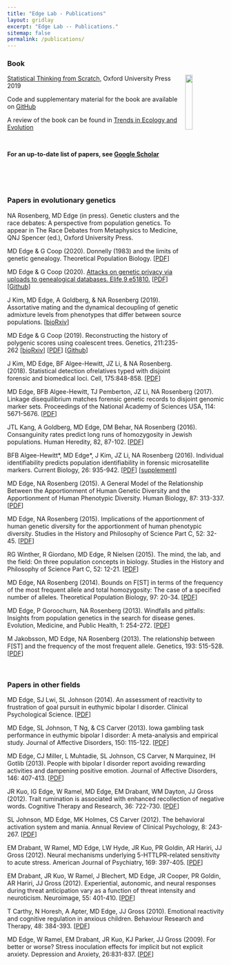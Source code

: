 ```yaml
---
title: "Edge Lab - Publications"
layout: gridlay
excerpt: "Edge Lab -- Publications."
sitemap: false
permalink: /publications/
---
```





<h3><b>Book</b></h3>

  <img src="{{ site.url }}{{ site.baseurl }}/images/StatThinking.jpg" class="img-responsive" width="18%" style="float: right; margin-left:0px;"/>

[Statistical Thinking from Scratch](https://global.oup.com/academic/product/statistical-thinking-from-scratch-9780198827634?cc=us&lang=en&), Oxford University Press 2019

Code and supplementary material for the book are available on [GitHub](https://github.com/mdedge/stfs)

A review of the book can be found in [Trends in Ecology and Evolution](https://www.sciencedirect.com/science/article/abs/pii/S0169534719302794)

<br>

<b>For an up-to-date list of papers, see [Google Scholar](https://scholar.google.com/citations?user=Vawz3_wAAAAJ&hl=en)</b>

<br>
<br>
<br>

<h3><b>Papers in evolutionary genetics</b></h3>

NA Rosenberg, MD Edge (in press). Genetic clusters and the race debates: A perspective from population genetics. To appear in The Race Debates from Metaphysics to Medicine, QNJ Spencer (ed.), Oxford University Press.

MD Edge & G Coop (2020). Donnelly (1983) and the limits of genetic genealogy. Theoretical Population Biology. [<a href="{{ site.url }}{{ site.baseurl }}/pdf/Donnelly (1983) and the limits of genetic genealogy.pdf">PDF</a>]

MD Edge & G Coop (2020). [Attacks on genetic privacy via uploads to genealogical databases. Elife,9,e51810.](https://elifesciences.org/articles/51810) [<a href="{{ site.url }}{{ site.baseurl }}/pdf/Attacks on genetic privacy via uploads to genealogical databases.pdf">PDF</a>]  [[Github](https://github.com/mdedge/IBS_privacy)]

J Kim, MD Edge, A Goldberg, & NA Rosenberg (2019). Assortative mating and the dynamical decoupling of genetic admixture levels from phenotypes that differ between source populations. [[bioRxiv](https://www.biorxiv.org/content/10.1101/773663v2)]


MD Edge & G Coop (2019). Reconstructing the history of polygenic scores using coalescent trees. Genetics, 211:235-262 [[bioRxiv](https://www.biorxiv.org/content/10.1101/389221v1)] [<a href="{{ site.url }}{{ site.baseurl }}/pdf/reconstruct.pdf">PDF</a>]  [[Github](https://github.com/mdedge/rhps_coalescent)]


J Kim, MD Edge, BF Algee-Hewitt, JZ Li, & NA Rosenberg. (2018). Statistical detection ofrelatives typed with disjoint forensic and biomedical loci. Cell, 175:848-858. [<a href="{{ site.url }}{{ site.baseurl }}/pdf/2.pdf">PDF</a>]

MD Edge, BFB Algee-Hewitt, TJ Pemberton, JZ Li, NA Rosenberg (2017). Linkage disequilibrium matches forensic genetic records to disjoint genomic marker sets. Proceedings of the National Academy of Sciences USA, 114: 5671-5676. [<a href="{{ site.url }}{{ site.baseurl }}/pdf/3.pdf">PDF</a>]


JTL Kang, A Goldberg, MD Edge, DM Behar, NA Rosenberg (2016). Consanguinity rates predict long runs of homozygosity in Jewish populations. Human Heredity, 82, 87-102. [<a href="{{ site.url }}{{ site.baseurl }}/pdf/4.pdf">PDF</a>]



BFB Algee-Hewitt*, MD Edge*, J Kim, JZ Li, NA Rosenberg (2016). Individual identifiability predicts population identifiability in forensic microsatellite markers. Current Biology, 26: 935-942. [<a href="{{ site.url }}{{ site.baseurl }}/pdf/5.pdf">PDF</a>] [<a href="{{ site.url }}{{ site.baseurl }}/pdf/6.pdf">supplement</a>]


MD Edge, NA Rosenberg (2015). A General Model of the Relationship Between the Apportionment of Human Genetic Diversity and the Apportionment of Human Phenotypic Diversity. Human Biology, 87: 313-337. [<a href="{{ site.url }}{{ site.baseurl }}/pdf/7.pdf">PDF</a>]

 

MD Edge, NA Rosenberg (2015). Implications of the apportionment of human genetic diversity for the apportionment of human phenotypic diversity. Studies in the History and Philosophy of Science Part C, 52: 32-45. [<a href="{{ site.url }}{{ site.baseurl }}/pdf/8.pdf">PDF</a>]

 

RG Winther, R Giordano, MD Edge, R Nielsen (2015). The mind, the lab, and the field: On three population concepts in biology. Studies in the History and Philosophy of Science Part C, 52: 12-21. [<a href="{{ site.url }}{{ site.baseurl }}/pdf/9.pdf">PDF</a>]

 

MD Edge, NA Rosenberg (2014). Bounds on F[ST] in terms of the frequency of the most frequent allele and total homozygosity: The case of a specified number of alleles. Theoretical Population Biology, 97: 20-34. [<a href="{{ site.url }}{{ site.baseurl }}/pdf/10.pdf">PDF</a>]

 

MD Edge, P Goroochurn, NA Rosenberg (2013). Windfalls and pitfalls: Insights from population genetics in the search for disease genes. Evolution, Medicine, and Public Health, 1: 254-272. [<a href="{{ site.url }}{{ site.baseurl }}/pdf/11.pdf">PDF</a>]

 

M Jakobsson, MD Edge, NA Rosenberg (2013). The relationship between F[ST] and the frequency of the most frequent allele. Genetics, 193: 515-528. [<a href="{{ site.url }}{{ site.baseurl }}/pdf/12.pdf">PDF</a>]


<br>
<h3><b>Papers in other fields</b></h3>

MD Edge, SJ Lwi, SL Johnson (2014). An assessment of reactivity to frustration of goal pursuit in euthymic bipolar I disorder. Clinical Psychological Science. [<a href="{{ site.url }}{{ site.baseurl }}/pdf/13.pdf">PDF</a>]
 

MD Edge, SL Johnson, T Ng, & CS Carver (2013). Iowa gambling task performance in euthymic bipolar I disorder: A meta-analysis and empirical study. Journal of Affective Disorders, 150: 115-122. [<a href="{{ site.url }}{{ site.baseurl }}/pdf/14.pdf">PDF</a>]

 

MD Edge, CJ Miller, L Muhtadie, SL Johnson, CS Carver, N Marquinez, IH Gotlib (2013). People with bipolar I disorder report avoiding rewarding activities and dampening positive emotion. Journal of Affective Disorders, 146: 407-413. [<a href="{{ site.url }}{{ site.baseurl }}/pdf/15.pdf">PDF</a>]

 

JR Kuo, IG Edge, W Ramel, MD Edge, EM Drabant, WM Dayton, JJ Gross (2012). Trait rumination is associated with enhanced recollection of negative words. Cognitive Therapy and Research, 36: 722-730. [<a href="{{ site.url }}{{ site.baseurl }}/pdf/16.pdf">PDF</a>]

 

SL Johnson, MD Edge, MK Holmes, CS Carver (2012). The behavioral activation system and mania. Annual Review of Clinical Psychology, 8: 243-267. [<a href="{{ site.url }}{{ site.baseurl }}/pdf/17.pdf">PDF</a>]

 

EM Drabant, W Ramel, MD Edge, LW Hyde, JR Kuo, PR Goldin, AR Hariri, JJ Gross (2012). Neural mechanisms underlying 5-HTTLPR-related sensitivity to acute stress. American Journal of Psychiatry, 169: 397-405. [<a href="{{ site.url }}{{ site.baseurl }}/pdf/18.pdf">PDF</a>]

 

EM Drabant, JR Kuo, W Ramel, J Blechert, MD Edge, JR Cooper, PR Goldin, AR Hariri, JJ Gross (2012). Experiential, autonomic, and neural responses during threat anticipation vary as a function of threat intensity and neuroticism. Neuroimage, 55: 401-410. [<a href="{{ site.url }}{{ site.baseurl }}/pdf/19.pdf">PDF</a>]

 

T Carthy, N Horesh, A Apter, MD Edge, JJ Gross (2010). Emotional reactivity and cognitive regulation in anxious children. Behaviour Research and Therapy, 48: 384-393. [<a href="{{ site.url }}{{ site.baseurl }}/pdf/20.pdf">PDF</a>]

 

MD Edge, W Ramel, EM Drabant, JR Kuo, KJ Parker, JJ Gross (2009). For better or worse? Stress inoculation effects for implicit but not explicit anxiety. Depression and Anxiety, 26:831-837. [<a href="{{ site.url }}{{ site.baseurl }}/pdf/21.pdf">PDF</a>]

<br>



